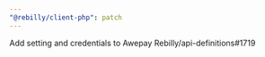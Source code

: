 ```yaml
---
"@rebilly/client-php": patch
---
```


Add setting and credentials to Awepay Rebilly/api-definitions#1719
